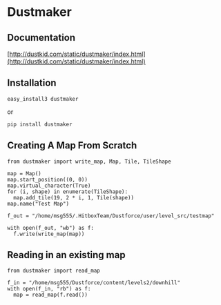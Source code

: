 Dustmaker
=========

Documentation
-------------

[http://dustkid.com/static/dustmaker/index.html](http://dustkid.com/static/dustmaker/index.html)

Installation
------------

    easy_install3 dustmaker

or

    pip install dustmaker

Creating A Map From Scratch
---------------------------

    from dustmaker import write_map, Map, Tile, TileShape

    map = Map()
    map.start_position((0, 0))
    map.virtual_character(True)
    for (i, shape) in enumerate(TileShape):
      map.add_tile(19, 2 * i, 1, Tile(shape))
    map.name("Test Map")

    f_out = "/home/msg555/.HitboxTeam/Dustforce/user/level_src/testmap"

    with open(f_out, "wb") as f:
      f.write(write_map(map))


Reading in an existing map
--------------------------

    from dustmaker import read_map

    f_in = "/home/msg555/Dustforce/content/levels2/downhill"
    with open(f_in, "rb") as f:
      map = read_map(f.read())
